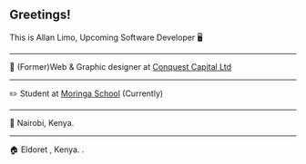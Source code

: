 ## Greetings!
This is Allan Limo, Upcoming Software Developer :desktop_computer:	

-----------------------------------------------------------
 :briefcase:	(Former)Web & Graphic designer at <a href="https://www.conquestcapitalltd.com/" target="_blank">Conquest Capital Ltd</a>

----------------------------------------------------------
 :pencil2:	Student at <a href="https://moringaschool.com">Moringa School</a> (Currently)

------------------------------------------------------
:pushpin:	Nairobi, Kenya.

----------------------------------------------------------

:house:	Eldoret , Kenya.
.



